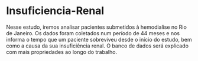 # Insuficiencia-Renal
Nesse estudo, iremos analisar pacientes submetidos à hemodialise no Rio de Janeiro. Os dados foram coletados num período de 44 meses e nos informa o tempo que um paciente sobreviveu desde o início do estudo, bem como a causa da sua insuficiência renal. O banco de dados será explicado com mais propriedades ao longo do trabalho.

